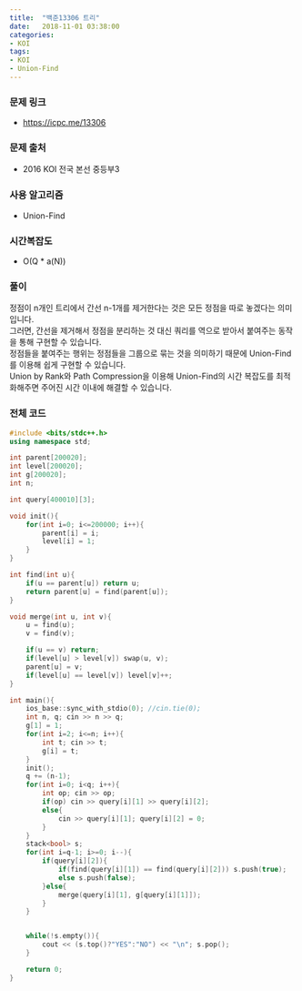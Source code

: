 ```yaml
---
title:  "백준13306 트리"
date:   2018-11-01 03:38:00
categories:
- KOI
tags:
- KOI
- Union-Find
---
```


### 문제 링크
* https://icpc.me/13306

### 문제 출처
* 2016 KOI 전국 본선 중등부3

### 사용 알고리즘
* Union-Find

### 시간복잡도
* O(Q * a(N))

### 풀이
정점이 n개인 트리에서 간선 n-1개를 제거한다는 것은 모든 정점을 따로 놓겠다는 의미입니다.<br>
그러면, 간선을 제거해서 정점을 분리하는 것 대신 쿼리를 역으로 받아서 붙여주는 동작을 통해 구현할 수 있습니다.<br>
정점들을 붙여주는 행위는 정점들을 그룹으로 묶는 것을 의미하기 때문에 Union-Find를 이용해 쉽게 구현할 수 있습니다.<br>
Union by Rank와 Path Compression을 이용해 Union-Find의 시간 복잡도를 최적화해주면 주어진 시간 이내에 해결할 수 있습니다.

### 전체 코드
```cpp
#include <bits/stdc++.h>
using namespace std;

int parent[200020];
int level[200020];
int g[200020];
int n;

int query[400010][3];

void init(){
	for(int i=0; i<=200000; i++){
		parent[i] = i;
		level[i] = 1;
	}
}

int find(int u){
	if(u == parent[u]) return u;
	return parent[u] = find(parent[u]);
}

void merge(int u, int v){
	u = find(u);
	v = find(v);

	if(u == v) return;
	if(level[u] > level[v]) swap(u, v);
	parent[u] = v;
	if(level[u] == level[v]) level[v]++;
}

int main(){
	ios_base::sync_with_stdio(0); //cin.tie(0);
	int n, q; cin >> n >> q;
	g[1] = 1;
	for(int i=2; i<=n; i++){
		int t; cin >> t;
		g[i] = t;
	}
	init();
	q += (n-1);
	for(int i=0; i<q; i++){
		int op; cin >> op;
		if(op) cin >> query[i][1] >> query[i][2];
		else{
			cin >> query[i][1]; query[i][2] = 0;
		}
	}
	stack<bool> s;
	for(int i=q-1; i>=0; i--){
		if(query[i][2]){
			if(find(query[i][1]) == find(query[i][2])) s.push(true);
			else s.push(false);
		}else{
			merge(query[i][1], g[query[i][1]]);
		}
	}


	while(!s.empty()){
		cout << (s.top()?"YES":"NO") << "\n"; s.pop();
	}

	return 0;
}
```
